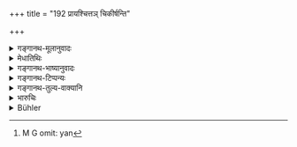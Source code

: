 +++
title = "192 प्रायश्चित्तञ् चिकीर्षन्ति"

+++

<details><summary>गङ्गानथ-मूलानुवादः</summary>

When twice-born men, who follow improper occupations, or who are abandoned by the Veda, are desirous of performing expiations—for these also this same expiation is to be prescribed.—(192)
</details>

<details><summary>मेधातिथिः</summary>

**विकर्मस्था** यथा ब्राह्मणाः शूद्रसेवाद्यभिरताः । यस्य यत् कर्म जीविकाहेतुस् तया तत् तस्य विहितं कर्म । यस्य यन्[^३११] न विहितं तस्य तद् **विकर्म** । द्विजातीयस्य विहितं विजातीयस्य **विकर्म** । **ब्रह्मणा परित्यक्ता** उपनीता अप्य् अस्वीकृतवेदा अधीत्य वा वेदम् उपविस्मरेयुस् **तेषाम् अप्य् एतत्** कृच्छ्रत्रयम् । **प्रायश्चित्तं चिकीर्षन्तीत्य्** अनुवाद एवायम् । इच्छन्न् एव यतः प्रवर्तते ॥ ११.१९२ ॥


[^३११]:
     M G omit: yan
</details>

<details><summary>गङ्गानथ-भाष्यानुवादः</summary>

‘*Who follow improper occupations*’;—*e.g*., Brāhmaṇas engaged in the service of a Śūdra. The *proper occupation* for each man is indicated by the livelihood that has been prescribed for him; occupations other than that would he ‘*improper*.’ That occupation which is prescribed for twice-born men would be ‘*improper*’ for persons other than twice-born.

‘*Abandoned by the Veda*’— those who, though *initiated*, have not studied the Veda,—or having studied have forgotten it.

For those also there should be the ‘*three Kṛcchras*.’

‘*Are desirous of performing* *expiations*.’—This is purely reiterative; as people take to an action only when they have a desire for it.—(192)
</details>

<details><summary>गङ्गानथ-टिप्पन्यः</summary>

This verse is quoted in *Aparārka* (1107.)
</details>

<details><summary>गङ्गानथ-तुल्य-वाक्यानि</summary>

*Viṣṇu* (54.27).—‘Those twice-born men who are anxious to make an
atonement for having committed an unlawful act, or for having neglected the study of the Veda, must he made to perform the same penance (three
*Prājāpatyas*).’
</details>

<details><summary>भारुचिः</summary>

अनधीतवेदा **विकर्मस्थाश्** च ये ऽधीतवेदा अपि तेषां अपीदं प्रायश्चित्तम् । यद् अस्य प्रतिषिद्धं तत् तस्य् विकर्म । यथा शूद्रसेवनम् आर्याणाम् ॥ ११.१९१ ॥
</details>

<details><summary>Bühler</summary>

193	Let him prescribe the same (expiation) when twice-born men, who follow forbidden occupations or have neglected (to learn) the Veda, desire to perform a penance.
</details>
